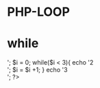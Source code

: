 # PHP-LOOP
<!DOCTYPE html>
<html>
  <head>
    <meta charset="utf-8">
    <title></title>
  </head>
  <body>
    <h1>while</h1>
    <?php
    echo '1<br>';
    $i = 0;
    while($i < 3){
      echo '2<br>';
      $i = $i +1;
    }
    echo '3<br>';
     ?>
  </body>
</html>
